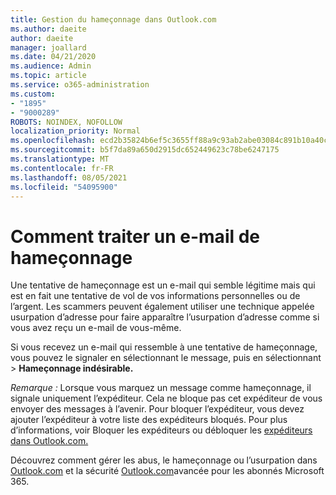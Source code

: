 ```yaml
---
title: Gestion du hameçonnage dans Outlook.com
ms.author: daeite
author: daeite
manager: joallard
ms.date: 04/21/2020
ms.audience: Admin
ms.topic: article
ms.service: o365-administration
ms.custom:
- "1895"
- "9000289"
ROBOTS: NOINDEX, NOFOLLOW
localization_priority: Normal
ms.openlocfilehash: ecd2b35824b6ef5c3655ff88a9c93ab2abe03084c891b10a40c5dacd02818d57
ms.sourcegitcommit: b5f7da89a650d2915dc652449623c78be6247175
ms.translationtype: MT
ms.contentlocale: fr-FR
ms.lasthandoff: 08/05/2021
ms.locfileid: "54095900"
---
```

# <a name="how-to-deal-with-a-phishing-email"></a>Comment traiter un e-mail de hameçonnage

Une tentative de hameçonnage est un e-mail qui semble légitime mais qui est en fait une tentative de vol de vos informations personnelles ou de l’argent. Les scammers peuvent également utiliser une technique appelée usurpation d’adresse pour faire apparaître l’usurpation d’adresse comme si vous avez reçu un e-mail de vous-même.

Si vous recevez un e-mail qui ressemble à une tentative de hameçonnage, vous pouvez le signaler en sélectionnant le message, puis en sélectionnant   >  **Hameçonnage indésirable.**

*Remarque :* Lorsque vous marquez un message comme hameçonnage, il signale uniquement l’expéditeur. Cela ne bloque pas cet expéditeur de vous envoyer des messages à l’avenir. Pour bloquer l’expéditeur, vous devez ajouter l’expéditeur à votre liste des expéditeurs bloqués. Pour plus d’informations, voir Bloquer les expéditeurs ou débloquer les [expéditeurs dans Outlook.com.](https://support.office.com/article/a3ece97b-82f8-4a5e-9ac3-e92fa6427ae4?wt.mc_id=Office_Outlook_com_Alchemy)

Découvrez comment gérer les abus, le hameçonnage ou l’usurpation dans [Outlook.com](https://support.office.com/article/0d882ea5-eedc-4bed-aebc-079ffa1105a3?wt.mc_id=Office_Outlook_com_Alchemy) et la sécurité [Outlook.com](https://support.office.com/article/882d2243-eab9-4545-a58a-b36fee4a46e2?wt.mc_id=Office_Outlook_com_Alchemy)avancée pour les abonnés Microsoft 365.